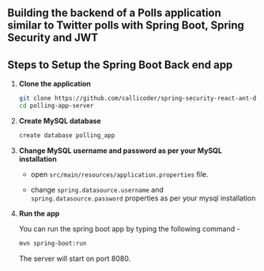 ## Building the backend of a Polls application similar to Twitter polls with Spring Boot, Spring Security and JWT

## Steps to Setup the Spring Boot Back end app 

1. **Clone the application**

	```bash
	git clone https://github.com/callicoder/spring-security-react-ant-design-polls-app.git
	cd polling-app-server
	```

2. **Create MySQL database**

	```bash
	create database polling_app
	```

3. **Change MySQL username and password as per your MySQL installation**

	+ open `src/main/resources/application.properties` file.

	+ change `spring.datasource.username` and `spring.datasource.password` properties as per your mysql installation

4. **Run the app**

	You can run the spring boot app by typing the following command -

	```bash
	mvn spring-boot:run
	```

	The server will start on port 8080.

	
